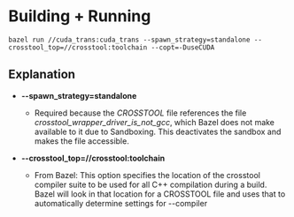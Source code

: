 
# Building + Running

```
bazel run //cuda_trans:cuda_trans --spawn_strategy=standalone --crosstool_top=//crosstool:toolchain --copt=-DuseCUDA
```

## Explanation

* **--spawn_strategy=standalone**
  * Required because the _CROSSTOOL_ file references the file _crosstool_wrapper_driver_is_not_gcc_, which Bazel does not make available to it due to Sandboxing. This deactivates the sandbox and makes the file accessible.

* **--crosstool_top=//crosstool:toolchain**
  * From Bazel: This option specifies the location of the crosstool compiler suite to be used for all C++ compilation during a build. Bazel will look in that location for a CROSSTOOL file and uses that to automatically determine settings for --compiler
